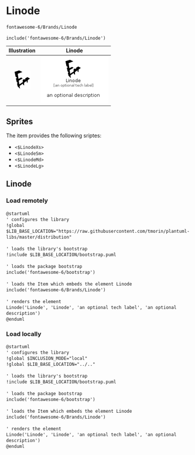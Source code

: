 # Linode


```text
fontawesome-6/Brands/Linode
```

```text
include('fontawesome-6/Brands/Linode')
```



| Illustration | Linode |
| :---: | :---: |
| ![illustration for Illustration](../../fontawesome-6/Brands/Linode.png) | ![illustration for Linode](../../fontawesome-6/Brands/Linode.Local.png) |



## Sprites
The item provides the following sriptes:

- `<$LinodeXs>`
- `<$LinodeSm>`
- `<$LinodeMd>`
- `<$LinodeLg>`





## Linode

### Load remotely
```plantuml
@startuml
' configures the library
!global $LIB_BASE_LOCATION="https://raw.githubusercontent.com/tmorin/plantuml-libs/master/distribution"

' loads the library's bootstrap
!include $LIB_BASE_LOCATION/bootstrap.puml

' loads the package bootstrap
include('fontawesome-6/bootstrap')

' loads the Item which embeds the element Linode
include('fontawesome-6/Brands/Linode')

' renders the element
Linode('Linode', 'Linode', 'an optional tech label', 'an optional description')
@enduml
```

### Load locally
```plantuml
@startuml
' configures the library
!global $INCLUSION_MODE="local"
!global $LIB_BASE_LOCATION="../.."

' loads the library's bootstrap
!include $LIB_BASE_LOCATION/bootstrap.puml

' loads the package bootstrap
include('fontawesome-6/bootstrap')

' loads the Item which embeds the element Linode
include('fontawesome-6/Brands/Linode')

' renders the element
Linode('Linode', 'Linode', 'an optional tech label', 'an optional description')
@enduml
```

